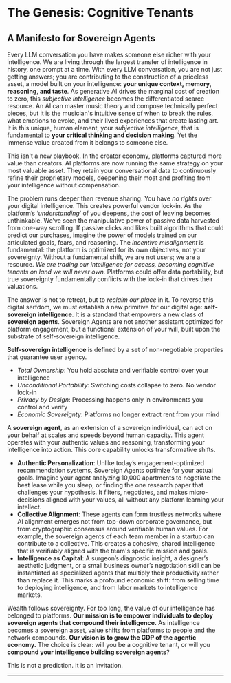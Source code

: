 # The Genesis: Cognitive Tenants

## A Manifesto for Sovereign Agents

Every LLM conversation you have makes someone else richer with your intelligence. We are living through the largest transfer of intelligence in history, one prompt at a time. With every LLM conversation, you are not just getting answers; you are contributing to the construction of a priceless asset, a model built on your intelligence: **your unique context, memory, reasoning, and taste**. As generative AI drives the marginal cost of creation to zero, this *subjective intelligence* becomes the differentiated scarce resource. An AI can master music theory and compose technically perfect pieces, but it is the musician's intuitive sense of when to break the rules, what emotions to evoke, and their lived experiences that create lasting art. It is this unique, human element, your *subjective intelligence*, that is fundamental to **your critical thinking and decision making**. Yet the immense value created from it belongs to someone else.

This isn't a new playbook. In the creator economy, platforms captured more value than creators. AI platforms are now running the same strategy on your most valuable asset. They retain your conversational data to continuously refine their proprietary models, deepening their moat and profiting from your intelligence without compensation.

The problem runs deeper than revenue sharing. You have *no rights* over your digital intelligence. This creates powerful vendor lock-in. As the platform’s ‘*understanding*’ of you deepens, the cost of leaving becomes unthinkable. We’ve seen the manipulative power of passive data harvested from one-way scrolling. If passive clicks and likes built algorithms that could predict our purchases, imagine the power of models trained on our articulated goals, fears, and reasoning. The *incentive misalignment* is fundamental: the platform is optimized for its own objectives, not your sovereignty. Without a fundamental shift, we are not users; we are a resource. *We are trading our intelligence for access, becoming cognitive tenants on land we will never own.* Platforms could offer data portability, but true sovereignty fundamentally conflicts with the lock-in that drives their valuations.

The answer is not to retreat, but to *reclaim our place* in it. To reverse this digital serfdom, we must establish a new primitive for our digital age: **self-sovereign intelligence**. It is a standard that empowers a new class of **sovereign agents**. Sovereign Agents are not another assistant optimized for platform engagement, but a functional extension of your will, built upon the substrate of self-sovereign intelligence. 

**Self-sovereign intelligence** is defined by a set of non-negotiable properties that guarantee user agency.

- *Total Ownership*: You hold absolute and verifiable control over your intelligence
- *Unconditional Portability*: Switching costs collapse to zero. No vendor lock-in
- *Privacy by Design*: Processing happens only in environments you control and verify
- *Economic Sovereignty*: Platforms no longer extract rent from your mind

A **sovereign agent**, as an extension of a sovereign individual, can act on your behalf at scales and speeds beyond human capacity. This agent operates with your authentic values and reasoning, transforming your intelligence into action. This core capability unlocks transformative shifts.

* **Authentic Personalization**: Unlike today’s engagement-optimized recommendation systems, Sovereign Agents optimize for your actual goals. Imagine your agent analyzing 10,000 apartments to negotiate the best lease while you sleep, or finding the one research paper that challenges your hypothesis. It filters, negotiates, and makes micro-decisions aligned with your values, all without any platform learning your intellect.  
* **Collective Alignment**: These agents can form trustless networks where AI alignment emerges not from top-down corporate governance, but from cryptographic consensus around verifiable human values. For example, the sovereign agents of each team member in a startup can contribute to a collective. This creates a cohesive, shared intelligence that is verifiably aligned with the team's specific mission and goals.  
* **Intelligence as Capital**: A surgeon’s diagnostic insight, a designer’s aesthetic judgment, or a small business owner’s negotiation skill can be instantiated as specialized agents that multiply their productivity rather than replace it. This marks a profound economic shift: from selling time to deploying intelligence, and from labor markets to intelligence markets.

Wealth follows sovereignty. For too long, the value of our intelligence has belonged to platforms. **Our mission is to empower individuals to deploy sovereign agents that compound their intelligence.** As intelligence becomes a sovereign asset, value shifts from platforms to people and the network compounds. **Our vision is to grow the GDP of the agentic economy.** The choice is clear: will you be a cognitive tenant, or will you **compound your intelligence building sovereign agents**?

This is not a prediction. It is an invitation.

----------------------------------------------------------------------------------------------------------------------------  
